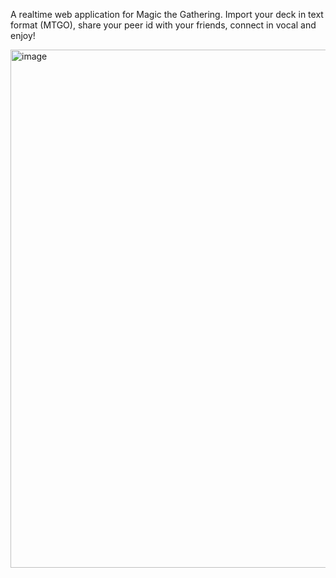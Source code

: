 A realtime web application for Magic the Gathering. Import your deck in text format (MTGO), share your peer id with your friends, connect in vocal and enjoy!

<img width="1498" height="829" alt="image" src="https://github.com/user-attachments/assets/49f1a5d9-a482-41c3-90e4-1d342edf66d6" />

